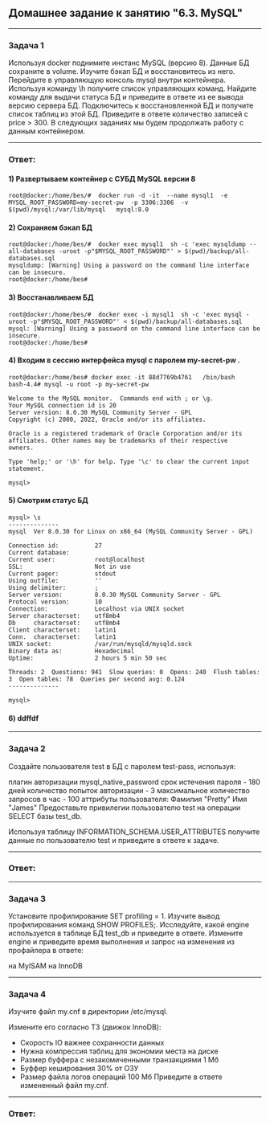 ## Домашнее задание к занятию "6.3. MySQL"

---
### Задача 1

Используя docker поднимите инстанс MySQL (версию 8). Данные БД сохраните в volume.
Изучите бэкап БД и восстановитесь из него.
Перейдите в управляющую консоль mysql внутри контейнера.
Используя команду \h получите список управляющих команд.
Найдите команду для выдачи статуса БД и приведите в ответе из ее вывода версию сервера БД.
Подключитесь к восстановленной БД и получите список таблиц из этой БД.
Приведите в ответе количество записей с price > 300.
В следующих заданиях мы будем продолжать работу с данным контейнером.

----
### Ответ:

  #### 1) Развертываем контейнер с СУБД MySQL версии 8
     
    root@docker:/home/bes/#  docker run -d -it  --name mysql1  -e MYSQL_ROOT_PASSWORD=my-secret-pw  -p 3306:3306  -v $(pwd)/mysql:/var/lib/mysql   mysql:8.0 

  #### 2) Сохраняем бэкап БД

    root@docker:/home/bes/#  docker exec mysql1  sh -c 'exec mysqldump --all-databases -uroot -p"$MYSQL_ROOT_PASSWORD"' > $(pwd)/backup/all-databases.sql
    mysqldump: [Warning] Using a password on the command line interface can be insecure.
    root@docker:/home/bes#

  #### 3) Восстанавливаем БД

    root@docker:/home/bes/#  docker exec -i mysql1  sh -c 'exec mysql -uroot -p"$MYSQL_ROOT_PASSWORD"' < $(pwd)/backup/all-databases.sql
    mysql: [Warning] Using a password on the command line interface can be insecure.
    root@docker:/home/bes#

  #### 4) Входим в сессию интерфейса  mysql  с паролем  my-secret-pw .

    root@docker:/home/bes# docker exec -it 88d7769b4761   /bin/bash
    bash-4.4# mysql -u root -p my-secret-pw
         
    Welcome to the MySQL monitor.  Commands end with ; or \g.
    Your MySQL connection id is 20
    Server version: 8.0.30 MySQL Community Server - GPL
    Copyright (c) 2000, 2022, Oracle and/or its affiliates.
     
    Oracle is a registered trademark of Oracle Corporation and/or its
    affiliates. Other names may be trademarks of their respective
    owners.
     
    Type 'help;' or '\h' for help. Type '\c' to clear the current input statement.
       
    mysql>

  #### 5) Смотрим статус БД   

    mysql> \s
    --------------
    mysql  Ver 8.0.30 for Linux on x86_64 (MySQL Community Server - GPL)
        
    Connection id:          27
    Current database:
    Current user:           root@localhost
    SSL:                    Not in use
    Current pager:          stdout
    Using outfile:          ''
    Using delimiter:        ;
    Server version:         8.0.30 MySQL Community Server - GPL
    Protocol version:       10
    Connection:             Localhost via UNIX socket
    Server characterset:    utf8mb4
    Db     characterset:    utf8mb4
    Client characterset:    latin1
    Conn.  characterset:    latin1
    UNIX socket:            /var/run/mysqld/mysqld.sock
    Binary data as:         Hexadecimal
    Uptime:                 2 hours 5 min 50 sec
     
    Threads: 2  Questions: 941  Slow queries: 0  Opens: 240  Flush tables: 3  Open tables: 78  Queries per second avg: 0.124
    --------------
    
    mysql>

  #### 6) ddffdf 
      


---
### Задача 2
Создайте пользователя test в БД c паролем test-pass, используя:

плагин авторизации mysql_native_password
срок истечения пароля - 180 дней
количество попыток авторизации - 3
максимальное количество запросов в час - 100
аттрибуты пользователя:
Фамилия "Pretty"
Имя "James"
Предоставьте привилегии пользователю test на операции SELECT базы test_db.

Используя таблицу INFORMATION_SCHEMA.USER_ATTRIBUTES получите данные по пользователю test и приведите в ответе к задаче.

----
### Ответ:



---
### Задача 3
Установите профилирование SET profiling = 1. Изучите вывод профилирования команд SHOW PROFILES;.
Исследуйте, какой engine используется в таблице БД test_db и приведите в ответе.
Измените engine и приведите время выполнения и запрос на изменения из профайлера в ответе:

на MyISAM
на InnoDB


---
### Задача 4
Изучите файл my.cnf в директории /etc/mysql.

Измените его согласно ТЗ (движок InnoDB):
- Скорость IO важнее сохранности данных
- Нужна компрессия таблиц для экономии места на диске
- Размер буффера с незакомиченными транзакциями 1 Мб
- Буффер кеширования 30% от ОЗУ
- Размер файла логов операций 100 Мб
 Приведите в ответе измененный файл my.cnf.

----
### Ответ:


